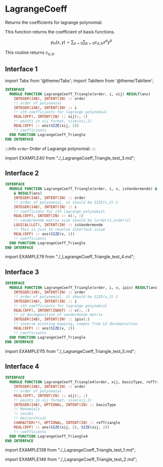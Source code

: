 # LagrangeCoeff

Returns the coefficients for lagrange polynomial.

This function returns the coefficient of basis functions.

$$
p_{n}(x,y) = \sum_{a=0}\sum_{b=0}{c_{a,b}x^{a}y^{b}}
$$

This routine returns $c_{a,b}$.

## Interface 1

import Tabs from '@theme/Tabs';
import TabItem from '@theme/TabItem';

<Tabs>
<TabItem value="interface" label="܀ Interface" default>

```fortran
INTERFACE
  MODULE FUNCTION LagrangeCoeff_Triangle(order, i, xij) RESULT(ans)
    INTEGER(I4B), INTENT(IN) :: order
    !! order of polynomial
    INTEGER(I4B), INTENT(IN) :: i
    !! ith coefficients for lagrange polynomial
    REAL(DFP), INTENT(IN) :: xij(:, :)
    !! points in xij format, size(xij,2)
    REAL(DFP) :: ans(SIZE(xij, 2))
    !! coefficients
  END FUNCTION LagrangeCoeff_Triangle
END INTERFACE
```

:::info `order`
Order of Lagrange polynomial.
:::

</TabItem>

<TabItem value="example" label="️܀ See example">

import EXAMPLE40 from "./_LagrangeCoeff_Triangle_test_3.md";

<EXAMPLE40 />

</TabItem>

<TabItem value="close" label="↢ ">

</TabItem>
</Tabs>

## Interface 2

<Tabs>
<TabItem value="interface" label="܀ Interface" default>

```fortran
INTERFACE
  MODULE FUNCTION LagrangeCoeff_Triangle(order, i, v, isVandermonde) &
    & RESULT(ans)
    INTEGER(I4B), INTENT(IN) :: order
    !! order of polynomial, it should be SIZE(v,2)-1
    INTEGER(I4B), INTENT(IN) :: i
    !! coefficient for ith lagrange polynomial
    REAL(DFP), INTENT(IN) :: v(:, :)
    !! vandermonde matrix size should be (order+1,order+1)
    LOGICAL(LGT), INTENT(IN) :: isVandermonde
    !! This is just to resolve interface issue
    REAL(DFP) :: ans(SIZE(v, 1))
    !! coefficients
  END FUNCTION LagrangeCoeff_Triangle
END INTERFACE
```

</TabItem>

<TabItem value="example" label="️܀ See example">

import EXAMPLE78 from "./_LagrangeCoeff_Triangle_test_4.md";

<EXAMPLE78 />

</TabItem>

<TabItem value="close" label="↢ ">

</TabItem>
</Tabs>

## Interface 3

<Tabs>
<TabItem value="interface" label="܀ Interface" default>

```fortran
INTERFACE
  MODULE FUNCTION LagrangeCoeff_Triangle(order, i, v, ipiv) RESULT(ans)
    INTEGER(I4B), INTENT(IN) :: order
    !! order of polynomial, it should be SIZE(x,2)-1
    INTEGER(I4B), INTENT(IN) :: i
    !! ith coefficients for lagrange polynomial
    REAL(DFP), INTENT(INOUT) :: v(:, :)
    !! LU decomposition of vandermonde matrix
    INTEGER(I4B), INTENT(IN) :: ipiv(:)
    !! inverse pivoting mapping, compes from LU decomposition
    REAL(DFP) :: ans(SIZE(v, 1))
    !! coefficients
  END FUNCTION LagrangeCoeff_Triangle
END INTERFACE
```

</TabItem>

<TabItem value="example" label="️܀ See example">

import EXAMPLE115 from "./_LagrangeCoeff_Triangle_test_5.md";

<EXAMPLE115 />

</TabItem>

<TabItem value="close" label="↢ ">

</TabItem>
</Tabs>

## Interface 4

<Tabs>
<TabItem value="interface" label="܀ Interface" default>

```fortran
INTERFACE
  MODULE FUNCTION LagrangeCoeff_Triangle4(order, xij, basisType, refTriangle) RESULT(ans)
    INTEGER(I4B), INTENT(IN) :: order
    !! order of polynomial
    REAL(DFP), INTENT(IN) :: xij(:, :)
    !! points in xij format, size(xij,2)
    INTEGER(I4B), OPTIONAL, INTENT(IN) :: basisType
    !! Monomials
    !! Jacobi
    !! Heirarchical
    CHARACTER(*), OPTIONAL, INTENT(IN) :: refTriangle
    REAL(DFP) :: ans(SIZE(xij, 2), SIZE(xij, 2))
    !! coefficients
  END FUNCTION LagrangeCoeff_Triangle4
END INTERFACE
```

</TabItem>

<TabItem value="example" label="️܀ See example">

import EXAMPLE138 from "./_LagrangeCoeff_Triangle_test_1.md";

<EXAMPLE138 />

</TabItem>

<TabItem value="example2" label="Example 2">

import EXAMPLE146 from "./_LagrangeCoeff_Triangle_test_2.md";

<EXAMPLE146 />

</TabItem>

<TabItem value="close" label="↢ ">

</TabItem>
</Tabs>
